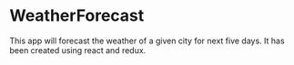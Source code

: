 # WeatherForecast
This app will forecast the weather of a given city for next five days. It has been created using react and redux.
